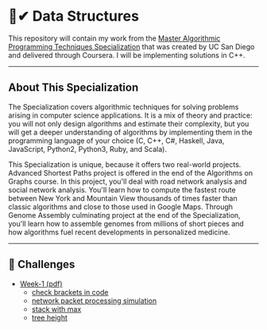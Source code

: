 # 🌟✔ Data Structures

This repository will contain my work from the [Master Algorithmic Programming Techniques Specialization](https://www.coursera.org/specializations/data-structures-algorithms) that was created by UC San Diego and delivered through Coursera. I will be implementing solutions in C++.

-----------------------------------------------------------------------------------------------------------------------

## About This Specialization

The Specialization covers algorithmic techniques for solving problems arising in computer science applications. It is a mix of theory and practice: you will not only design algorithms and estimate their complexity, but you will get a deeper understanding of algorithms by implementing them in the programming language of your choice (C, C++, C#, Haskell, Java, JavaScript, Python2, Python3, Ruby, and Scala).

This Specialization is unique, because it offers two real-world projects. Advanced Shortest Paths project is offered in the end of the Algorithms on Graphs course. In this project, you'll deal with road network analysis and social network analysis. You'll learn how to compute the fastest route between New York and Mountain View thousands of times faster than classic algorithms and close to those used in Google Maps. Through Genome Assembly culminating project at the end of the Specialization, you'll learn how to assemble genomes from millions of short pieces and how algorithms fuel recent developments in personalized medicine.

-----------------------------------------------------------------------------------------------------------------------
## 📝 Challenges
- [Week-1](https://github.com/AbdallahHemdan/Data-Structure-San-Diego/tree/master/WEEK%201)[ (pdf) ](https://github.com/AbdallahHemdan/Data-Structure-San-Diego/blob/master/WEEK%201/ProgAssignment-1.pdf)
  * [check brackets in code](https://github.com/AbdallahHemdan/Data-Structure-San-Diego/tree/master/WEEK%201/check%20brackets%20in%20code)
  * [network packet processing simulation](https://github.com/AbdallahHemdan/Data-Structure-San-Diego/tree/master/WEEK%201/network%20packet%20processing%20simulation)
  * [stack with max](https://github.com/AbdallahHemdan/Data-Structure-San-Diego/tree/master/WEEK%201/stack%20with%20max)
  * [tree height](https://github.com/AbdallahHemdan/Data-Structure-San-Diego/tree/master/WEEK%201/tree%20height)
